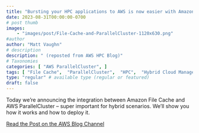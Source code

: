 ```yaml
---
title: "Bursting your HPC applications to AWS is now easier with Amazon File Cache and AWS ParallelCluster"
date: 2023-08-31T00:00:00-0700
# post thumb
images:
    - "images/post/File-Cache-and-ParallelCluster-1120x630.png"
#author
author: "Matt Vaughn"
# description
description: " (reposted from AWS HPC Blog)"
# Taxonomies
categories: [ "AWS ParallelCluster", ]
tags: [ "File Cache",  "ParallelCluster",  "HPC",  "Hybrid Cloud Management",  "Storage",  "hpcblog", ]
type: "regular" # available type (regular or featured)
draft: false
---
```


Today we’re announcing the integration between Amazon File Cache and AWS ParallelCluster – super important for hybrid scenarios. We’ll show you how it works and how to deploy it.

<a href="https://aws.amazon.com/blogs/hpc/bursting-your-hpc-applications-to-aws-is-now-easier-with-amazon-file-cache-and-aws-parallelcluster/" class="btn btn-primary btn-lg active" role="button" aria-pressed="true" style="margin-top: 8px;">Read the Post on the AWS Blog Channel</a>
